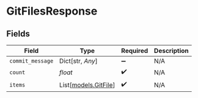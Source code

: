 # GitFilesResponse


## Fields

| Field                                        | Type                                         | Required                                     | Description                                  |
| -------------------------------------------- | -------------------------------------------- | -------------------------------------------- | -------------------------------------------- |
| `commit_message`                             | Dict[str, *Any*]                             | :heavy_minus_sign:                           | N/A                                          |
| `count`                                      | *float*                                      | :heavy_check_mark:                           | N/A                                          |
| `items`                                      | List[[models.GitFile](../models/gitfile.md)] | :heavy_check_mark:                           | N/A                                          |